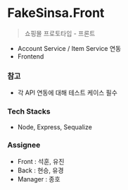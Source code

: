# FakeSinsa.Front
 
> 쇼핑몰 프로토타입 - 프론트

- Account Service / Item Service 연동
- Frontend

### 참고

- 각 API 연동에 대해 테스트 케이스 필수


### Tech Stacks

- Node, Express, Sequalize


### Assignee

- Front : 석훈, 유진
- Back : 현승, 유경 
- Manager : 종호